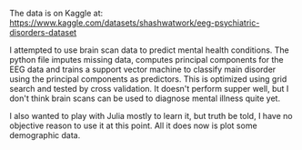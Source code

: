 The data is on Kaggle at: https://www.kaggle.com/datasets/shashwatwork/eeg-psychiatric-disorders-dataset

I attempted to use brain scan data to predict mental health conditions. The python file imputes missing data, computes principal components for the EEG data and trains a support vector machine 
to classify main disorder using the principal components as predictors. This is optimized using grid search and tested by cross validation. It doesn't perform supper well, but I don't think
brain scans can be used to diagnose mental illness quite yet.

I also wanted to play with Julia mostly to learn it, but truth be told, I have no objective reason to use it at this point. All it does now is plot some demographic data.
